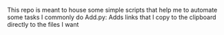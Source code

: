 This repo is meant to house some simple scripts that help me to automate some tasks I commonly do
Add.py: Adds links that I copy to the clipboard directly to the files I want

